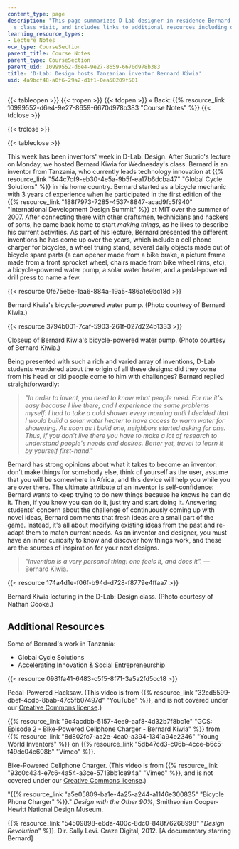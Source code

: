 ```yaml
---
content_type: page
description: "This page summarizes D-Lab designer-in-residence Bernard Kiwia\u2019\
  s class visit, and includes links to additional resources including online videos."
learning_resource_types:
- Lecture Notes
ocw_type: CourseSection
parent_title: Course Notes
parent_type: CourseSection
parent_uid: 10999552-d6e4-9e27-8659-6670d978b383
title: 'D-Lab: Design hosts Tanzanian inventor Bernard Kiwia'
uid: 4a9bcf48-a0f6-29a2-d1f1-0ea58209f501
---
```


{{< tableopen >}}
{{< tropen >}}
{{< tdopen >}}
« Back: {{% resource_link 10999552-d6e4-9e27-8659-6670d978b383 "Course Notes" %}}
{{< tdclose >}}

{{< trclose >}}

{{< tableclose >}}

This week has been inventors' week in D-Lab: Design. After Suprio's lecture on Monday, we hosted Bernard Kiwia for Wednesday's class. Bernard is an inventor from Tanzania, who currently leads technology innovation at {{% resource_link "544c7cf9-eb30-4e5a-9b5f-ea17b6dcba47" "Global Cycle Solutions" %}} in his home country. Bernard started as a bicycle mechanic with 3 years of experience when he participated in the first edition of the {{% resource_link "188f7973-7285-4537-8847-acad9fc5f940" "International Development Design Summit" %}} at MIT over the summer of 2007. After connecting there with other craftsmen, technicians and hackers of sorts, he came back home to start _making things_, as he likes to describe his current activities. As part of his lecture, Bernard presented the different inventions he has come up over the years, which include a cell phone charger for bicycles, a wheel truing stand, several daily objects made out of bicycle spare parts (a can opener made from a bike brake, a picture frame made from a front sprocket wheel, chairs made from bike wheel rims, etc), a bicycle-powered water pump, a solar water heater, and a pedal-powered drill press to name a few.

{{< resource 0fe75ebe-1aa6-884a-19a5-486a1e9bc18d >}}

Bernard Kiwia's bicycle-powered water pump. (Photo courtesy of Bernard Kiwia.)

{{< resource 3794b001-7caf-5903-261f-027d224b1333 >}}

Closeup of Bernard Kiwia's bicycle-powered water pump. (Photo courtesy of Bernard Kiwia.)

Being presented with such a rich and varied array of inventions, D-Lab students wondered about the origin of all these designs: did they come from his head or did people come to him with challenges? Bernard replied straightforwardly:

> "_In order to invent, you need to know what people need. For me it's easy because I live there, and I experience the same problems myself: I had to take a cold shower every morning until I decided that I would build a solar water heater to have access to warm water for showering. As soon as I build one, neighbors started asking for one. Thus, if you don't live there you have to make a lot of research to understand people's needs and desires. Better yet, travel to learn it by yourself first-hand_."

Bernard has strong opinions about what it takes to become an inventor: don't make things for somebody else, think of yourself as the user, assume that you will be somewhere in Africa, and this device will help you while you are over there. The ultimate attribute of an inventor is self-confidence: Bernard wants to keep trying to do new things because he knows he can do it. Then, if you know you can do it, just try and start doing it. Answering students' concern about the challenge of continuously coming up with novel ideas, Bernard comments that fresh ideas are a small part of the game. Instead, it's all about modifying existing ideas from the past and re-adapt them to match current needs. As an inventor and designer, you must have an inner curiosity to know and discover how things work, and these are the sources of inspiration for your next designs.

> _"Invention is a very personal thing: one feels it, and does it"._ — Bernard Kiwia.

{{< resource 174a4d1e-f06f-b94d-d728-f8779e4ffaa7 >}}

Bernard Kiwia lecturing in the D-Lab: Design class. (Photo courtesy of Nathan Cooke.)

Additional Resources
--------------------

Some of Bernard's work in Tanzania:

*   Global Cycle Solutions
*   Accelerating Innovation & Social Entrepreneurship

{{< resource 0981fa41-6483-c5f5-8f71-3a5a2fd5cc18 >}}

Pedal-Powered Hacksaw. (This video is from {{% resource_link "32cd5599-dbef-4cdb-8bab-47c5fb07497d" "YouTube" %}}, and is not covered under our [Creative Commons license](/terms/#cc).)

{{% resource_link "9c4acdbb-5157-4ee9-aaf8-4d32b7f8bc1e" "GCS: Episode 2 - Bike-Powered Cellphone Charger - Bernard Kiwia" %}} from {{% resource_link "8d802fc7-aa2e-4ea0-a394-1341a94e2346" "Young World Inventors" %}} on {{% resource_link "5db47cd3-c06b-4cce-b6c5-f49dc04c608b" "Vimeo" %}}.

Bike-Powered Cellphone Charger. (This video is from {{% resource_link "93c0c434-e7c6-4a54-a3ce-5713bb1ce94a" "Vimeo" %}}, and is not covered under our [Creative Commons license](/terms/#cc).)

"{{% resource_link "a5e05809-ba1e-4a25-a244-a1146e300835" "Bicycle Phone Charger" %}}." _Design with the Other 90%_, Smithsonian Cooper-Hewitt National Design Museum.

{{% resource_link "54509898-e6da-400c-8dc0-848f76268998" "_Design Revolution_" %}}. Dir. Sally Levi. Craze Digital, 2012. \[A documentary starring Bernard\]